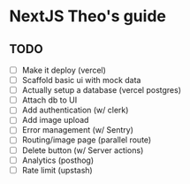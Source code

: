 # NextJS Theo's guide

## TODO

- [ ] Make it deploy (vercel)
- [ ] Scaffold basic ui with mock data
- [ ] Actually setup a database (vercel postgres)
- [ ] Attach db to UI
- [ ] Add authentication (w/ clerk)
- [ ] Add image upload
- [ ] Error management (w/ Sentry)
- [ ] Routing/image page (parallel route)
- [ ] Delete button (w/ Server actions)
- [ ] Analytics (posthog)
- [ ] Rate limit (upstash)
